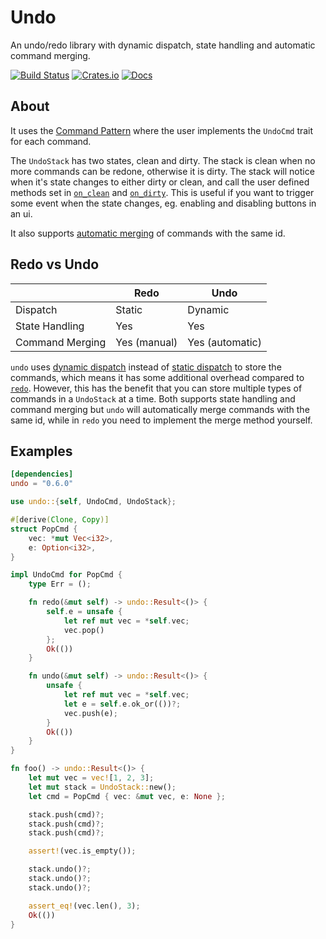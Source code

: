 # Undo
An undo/redo library with dynamic dispatch, state handling and automatic command merging.

[![Build Status](https://travis-ci.org/evenorog/undo.svg?branch=master)](https://travis-ci.org/evenorog/undo)
[![Crates.io](https://img.shields.io/crates/v/undo.svg)](https://crates.io/crates/undo)
[![Docs](https://docs.rs/undo/badge.svg)](https://docs.rs/undo)

## About
It uses the [Command Pattern] where the user implements the `UndoCmd` trait for each command.

The `UndoStack` has two states, clean and dirty. The stack is clean when no more commands can
be redone, otherwise it is dirty. The stack will notice when it's state changes to either dirty
or clean, and call the user defined methods set in [`on_clean`] and [`on_dirty`]. This is useful if
you want to trigger some event when the state changes, eg. enabling and disabling buttons in an ui.

It also supports [automatic merging] of commands with the same id.

## Redo vs Undo
|                 | Redo         | Undo            |
|-----------------|--------------|-----------------|
| Dispatch        | Static       | Dynamic         |
| State Handling  | Yes          | Yes             |
| Command Merging | Yes (manual) | Yes (automatic) |

`undo` uses [dynamic dispatch] instead of [static dispatch] to store the commands, which means
it has some additional overhead compared to [`redo`]. However, this has the benefit that you
can store multiple types of commands in a `UndoStack` at a time. Both supports state handling
and command merging but `undo` will automatically merge commands with the same id, while
in `redo` you need to implement the merge method yourself.

## Examples
```toml
[dependencies]
undo = "0.6.0"
```

```rust
use undo::{self, UndoCmd, UndoStack};

#[derive(Clone, Copy)]
struct PopCmd {
    vec: *mut Vec<i32>,
    e: Option<i32>,
}

impl UndoCmd for PopCmd {
    type Err = ();

    fn redo(&mut self) -> undo::Result<()> {
        self.e = unsafe {
            let ref mut vec = *self.vec;
            vec.pop()
        };
        Ok(())
    }

    fn undo(&mut self) -> undo::Result<()> {
        unsafe {
            let ref mut vec = *self.vec;
            let e = self.e.ok_or(())?;
            vec.push(e);
        }
        Ok(())
    }
}

fn foo() -> undo::Result<()> {
    let mut vec = vec![1, 2, 3];
    let mut stack = UndoStack::new();
    let cmd = PopCmd { vec: &mut vec, e: None };

    stack.push(cmd)?;
    stack.push(cmd)?;
    stack.push(cmd)?;

    assert!(vec.is_empty());

    stack.undo()?;
    stack.undo()?;
    stack.undo()?;

    assert_eq!(vec.len(), 3);
    Ok(())
}
```

[Command Pattern]: https://en.wikipedia.org/wiki/Command_pattern
[`on_clean`]: struct.UndoStack.html#method.on_clean
[`on_dirty`]: struct.UndoStack.html#method.on_dirty
[automatic merging]: trait.UndoCmd.html#method.id
[static dispatch]: https://doc.rust-lang.org/stable/book/trait-objects.html#static-dispatch
[dynamic dispatch]: https://doc.rust-lang.org/stable/book/trait-objects.html#dynamic-dispatch
[`redo`]: https://crates.io/crates/redo
